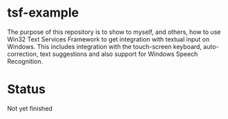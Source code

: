 # tsf-example
The purpose of this repository is to show to myself, and others,
how to use Win32 Text Services Framework to get 
integration with textual input on Windows. This includes integration with
the touch-screen keyboard, auto-correction, text suggestions and also support
for Windows Speech Recognition.

# Status
Not yet finished
